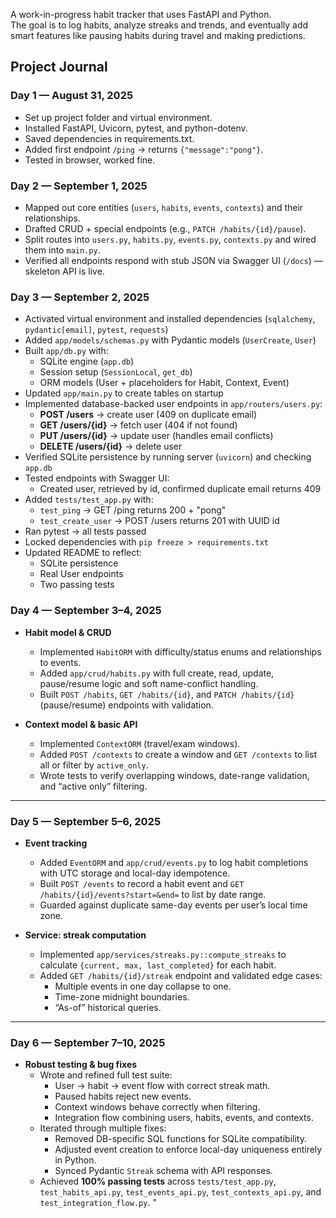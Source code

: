 A work-in-progress habit tracker that uses FastAPI and Python.  
The goal is to log habits, analyze streaks and trends, and eventually add smart features like pausing habits during travel and making predictions.

## Project Journal

### Day 1 — August 31, 2025
- Set up project folder and virtual environment.
- Installed FastAPI, Uvicorn, pytest, and python-dotenv.
- Saved dependencies in requirements.txt.
- Added first endpoint `/ping` → returns `{"message":"pong"}`.
- Tested in browser, worked fine.

### Day 2 — September 1, 2025
- Mapped out core entities (`users`, `habits`, `events`, `contexts`) and their relationships.
- Drafted CRUD + special endpoints (e.g., `PATCH /habits/{id}/pause`).
- Split routes into `users.py`, `habits.py`, `events.py`, `contexts.py` and wired them into `main.py`.
- Verified all endpoints respond with stub JSON via Swagger UI (`/docs`) — skeleton API is live.

### Day 3 — September 2, 2025

- Activated virtual environment and installed dependencies (`sqlalchemy`, `pydantic[email]`, `pytest`, `requests`)
- Added `app/models/schemas.py` with Pydantic models (`UserCreate`, `User`)
- Built `app/db.py` with:
  - SQLite engine (`app.db`)
  - Session setup (`SessionLocal`, `get_db`)
  - ORM models (User + placeholders for Habit, Context, Event)
- Updated `app/main.py` to create tables on startup
- Implemented database-backed user endpoints in `app/routers/users.py`:
  - **POST /users** → create user (409 on duplicate email)
  - **GET /users/{id}** → fetch user (404 if not found)
  - **PUT /users/{id}** → update user (handles email conflicts)
  - **DELETE /users/{id}** → delete user
- Verified SQLite persistence by running server (`uvicorn`) and checking `app.db`
- Tested endpoints with Swagger UI:
  - Created user, retrieved by id, confirmed duplicate email returns 409
- Added `tests/test_app.py` with:
  - `test_ping` → GET /ping returns 200 + "pong"
  - `test_create_user` → POST /users returns 201 with UUID id
- Ran pytest → all tests passed
- Locked dependencies with `pip freeze > requirements.txt`
- Updated README to reflect:
  - SQLite persistence
  - Real User endpoints
  - Two passing tests

### Day 4 — September 3–4, 2025  
- **Habit model & CRUD**  
  - Implemented `HabitORM` with difficulty/status enums and relationships to events.  
  - Added `app/crud/habits.py` with full create, read, update, pause/resume logic and soft name-conflict handling.  
  - Built `POST /habits`, `GET /habits/{id}`, and `PATCH /habits/{id}` (pause/resume) endpoints with validation.  

- **Context model & basic API**  
  - Implemented `ContextORM` (travel/exam windows).  
  - Added `POST /contexts` to create a window and `GET /contexts` to list all or filter by `active_only`.  
  - Wrote tests to verify overlapping windows, date-range validation, and “active only” filtering.

---

### Day 5 — September 5–6, 2025  
- **Event tracking**  
  - Added `EventORM` and `app/crud/events.py` to log habit completions with UTC storage and local-day idempotence.  
  - Built `POST /events` to record a habit event and `GET /habits/{id}/events?start=&end=` to list by date range.  
  - Guarded against duplicate same-day events per user’s local time zone.  

- **Service: streak computation**  
  - Implemented `app/services/streaks.py::compute_streaks` to calculate `{current, max, last_completed}` for each habit.  
  - Added `GET /habits/{id}/streak` endpoint and validated edge cases:
    - Multiple events in one day collapse to one.
    - Time-zone midnight boundaries.
    - “As-of” historical queries.

---

### Day 6 — September 7–10, 2025  
- **Robust testing & bug fixes**  
  - Wrote and refined full test suite:
    - User → habit → event flow with correct streak math.
    - Paused habits reject new events.
    - Context windows behave correctly when filtering.
    - Integration flow combining users, habits, events, and contexts.
  - Iterated through multiple fixes:
    - Removed DB-specific SQL functions for SQLite compatibility.
    - Adjusted event creation to enforce local-day uniqueness entirely in Python.
    - Synced Pydantic `Streak` schema with API responses.
  - Achieved **100% passing tests** across `tests/test_app.py`, `test_habits_api.py`, `test_events_api.py`, `test_contexts_api.py`, and `test_integration_flow.py`.
"
